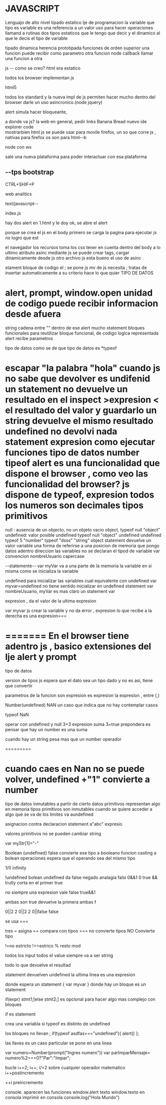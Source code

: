 JAVASCRIPT
==========

Lenguajo de alto nivel
tipado estatico lje de programacion la variable que tipo es
variable es una referencia a un valor uso para hacer operaciones llamand a rutinas
dos tipos estaticos que le tengo que decir y el dinamico al que le decis el tipo de variable

tipado dinamica 
herencia prototipada
funciones de orden superior una funcion puede recibir como parametro otra funcion node callback llamar una funcion a otra

js --
como se creo?
html era estatico 

todos los browser implementan js


html5

todos los standard y la nueva impl de js permiten hacer mucho dentro del browser
darle un uso asincronico.(node jquery)

alert simula hacer bloqueante,

a donde va js?
la web en general, pedir links
Banana Bread 
nuevo ide explorer code  
mostrarbien html js
se puede usar para movile
firefox, un so que corre js , nativas para firefox os son para html--b

node con ws

sale una nueva plataforma para poder interactuar con esa plataforma

--tps
bootstrap
---
CTRL+SHIF+P

web analitics

text/javascript--

index.js

hay dos alert en 1.html
y le doy ok, se abre el alert

porque se crea el js en el body
 primero se carga la pagina para ejecutar js no logro que est
 
 el navegador los recursos toma los css tener en cuenta dentro del body a lo ultimo
 atributo asinc mediante js se puede crear tags, cargar dinamicamente desde js otro archivo js esta bueno el uso de asinc


 stament bloque de codigo el ; se pone js mv de js necesita ; tratas de insertar automaticamente a su criterio hace lo que quier
 TIPO DE DATOS

 alert, prompt, window.open
 unidad de codigo puede recibir informacion desde afuera 
 =============
 string cadena entre "" dentro de ese alert mucho statement  bloques funcionales para reutilizar
 bloque funcional, de codigo logica representada alert recibe parametros

 tipo de datos
como se de que tipo de datos es *typeof

escapar
"la palabra \"hola\"
cuando js no sabe que devolver es undifenid
un statement no devuelve un resultado
en el inspect >expresion 
<
el resultado del valor y guardarlo
un string devuelve el mismo resultado
undefined no devolvi nada
statement expresion como ejecutar funciones
tipo de datos number
tipeof 
alert es una funcionalidad que dispone el browser , como veo las funcionalidad del browser?
js dispone de typeof,  expresion
todos los numeros son decimales
tipos primitivos
===============
null : ausencia de un objecto, no un objeto vacio
object,
typeof null
"object"
undefined: valor posible undefined
typeof null
"object"
undefined
undefined
typeof 5
"number"
typeof "dsss"
"string"
object
statement devuelve un valor
variable una forma de referirse a una posicion de memoria que pongo datos adentro direccion
las variables no se declaran el tipod de variable 
var convencion nombreUsuario capercase

--statemente--
var myVar va a una parte de la memoria
la variable en si misma como se inicializa la variable

undefined para inicializar las variables
cual equivalente con undefined
var myvar=undefined
no tiene sentido inicializar en undefined
statement var nombreUsuario, myVar es mas claro un statement var 

expresion , da el valor de la ultima expresion

var myvar js crear la variable y no da error
, expresion
lo que recibe a la derecha es una expresion===

=======
En el browser tiene adentro js , basico 
extensiones del lje alert y prompt
===
tipo de datos 

version de tipos
js espera que el dato sea un tipo dado y no es asi, tiene que convertir

parametros de la funcion son expresion es expresion la expresion , entre (,)

Number(undefined) NAN un caso que indica que no hay contemplar casos

typeof NaN

operar con undefined y null
3+3 expresion suma
3+true prepondera es pensar que hay un number es una suma

cuando hay un string pesa mas que un number
operador

=========


cuando caes en Nan no se puede volver, undefined
+"1" convierte a number
=======================
tipo de datos inmutables a partir de cierto datos primitivos  representan algo en memoria 
tipos primitivos son inmutables
cuando se quiere acceder a algo que se va de los limites va aundefined

asignacion contra declaracion statement 
a"abc" expresio

valores primitivos no se pueden cambiar string

var myStr[1]="-"

Boolean (undefined) false convierte ese tipo a booleano funcion casting a bolean
operaciones espera que el operando sea del mismo tipo

1/0 infinity

!undefined  bolean undefined da false negado
analagia 
falsi 0&&1 0
true &&
trutly corta en el primer true

no siempre una expresion vale false 
true&&1

ambas son true devuelve la primera
ambas f

0||2
2
0||2
2
0||false
false

se usa ===

tres = asigna 
== compara con tipos
=== no convierte tipos NO Convierte tipo

!=no estricto
!==estrico
% resto  mod

todos los input todos el value siempre va a ser string 

todo lo que devuelve  el resultad

statement devuelven undefined
la  ultima linea  es una expresion

donde espera un statement 
{
	var myvar
}
donde hay un bloque es un statement

if(expr) stmt1;[else stmt2;] es opcional para hacer algo mas complejo  con bloques

if es statement

crea una variabla
si typeof es distinto de undefined

los bloques no llevan ;
if(typeof asdfas==="undefined"){
	alert()
};

las llaves es un caso particular se pone en una linea

var numero=Number(prompt("Ingres numero"))
var parImparMensaje= numero%2===0?"Par":"Impar";

bucle
i+=2;
i++;
i/=2
sobre cualquier operador matematico
i++postincremento

++i preincremento

console.  aparecen las funciones
window.alert
texto
window.texto
en consola
imprimir en consola
console.log("Hola Mundo")







